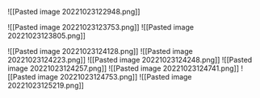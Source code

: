 ![[Pasted image 20221023122948.png]]

![[Pasted image 20221023123753.png]]
![[Pasted image 20221023123805.png]]

![[Pasted image 20221023124128.png]]
![[Pasted image 20221023124223.png]]
![[Pasted image 20221023124248.png]]
![[Pasted image 20221023124257.png]]
![[Pasted image 20221023124741.png]]
![[Pasted image 20221023124753.png]]
![[Pasted image 20221023125219.png]]
